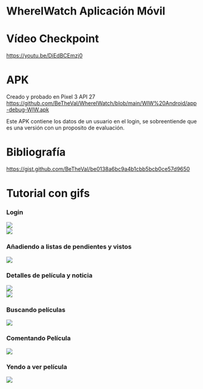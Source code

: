 # WhereIWatch Aplicación Móvil
# Vídeo Checkpoint
https://youtu.be/DiEdBCEmzj0
  
# APK
Creado y probado en Pixel 3 API 27  
https://github.com/BeTheVal/WhereIWatch/blob/main/WIW%20Android/app-debug-WIW.apk

Este APK contiene los datos de un usuario en el login, se sobreentiende que es una versión con un proposito de evaluación.

# Bibliografía   
https://gist.github.com/BeTheVal/be0138a6bc9a4b1cbb5bcb0ce57d9650

# Tutorial con gifs   

### Login  
![](https://github.com/BeTheVal/WhereIWatch/blob/main/WIW%20Android/gifs/splash.gif)   
![](https://github.com/BeTheVal/WhereIWatch/blob/main/WIW%20Android/gifs/login.gif)   

### Añadiendo a listas de pendientes y vistos
![](https://github.com/BeTheVal/WhereIWatch/blob/main/WIW%20Android/gifs/addingDeletingLists.gif)  

### Detalles de película y noticia
![](https://github.com/BeTheVal/WhereIWatch/blob/main/WIW%20Android/gifs/viewingFilms.gif)   
![](https://github.com/BeTheVal/WhereIWatch/blob/main/WIW%20Android/gifs/News.gif)   

### Buscando películas
![](https://github.com/BeTheVal/WhereIWatch/blob/main/WIW%20Android/gifs/Searching.gif)   

### Comentando Película
![](https://github.com/BeTheVal/WhereIWatch/blob/main/WIW%20Android/gifs/coments.gif)   

### Yendo a ver película   
![](https://github.com/BeTheVal/WhereIWatch/blob/main/WIW%20Android/gifs/navtoNetflix.gif)   
